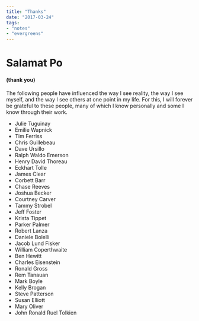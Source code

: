 ```yaml
---
title: "Thanks"
date: "2017-03-24"
tags:
- "notes"
- "evergreens"
---
```


# Salamat Po

#### (thank you)

The following people have influenced the way I see reality, the way I see myself, and the way I see others at one point in my life. For this, I will forever be grateful to these people, many of which I know personally and some I know through their work.

- Julie Tuguinay
- Emilie Wapnick
- Tim Ferriss
- Chris Guillebeau
- Dave Ursillo
- Ralph Waldo Emerson
- Henry David Thoreau
- Eckhart Tolle
- James Clear
- Corbett Barr
- Chase Reeves
- Joshua Becker
- Courtney Carver
- Tammy Strobel
- Jeff Foster
- Krista Tippet
- Parker Palmer
- Robert Lanza
- Daniele Bolelli
- Jacob Lund Fisker
- William Coperthwaite
- Ben Hewitt
- Charles Eisenstein
- Ronald Gross
- Rem Tanauan
- Mark Boyle
- Kelly Brogan
- Steve Patterson
- Susan Elliott
- Mary Oliver
- John Ronald Ruel Tolkien
